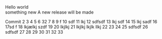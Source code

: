 Hello world  
something new
A new release will be made

Commit
2
3
4
5
6 32
7
8
9 f
10 sdf
11 lkj
12 sdfsdf
13 lkj sdf
14
15 lkj sadf
16
17sd f
18 lkjælkj szdf
19
20 lkjlkj 
21  lkjlkj
 lkjlk llkj
22
23
24
25 sdfsdf
26 sdfsdf
27
28
29
30
31
32
33
